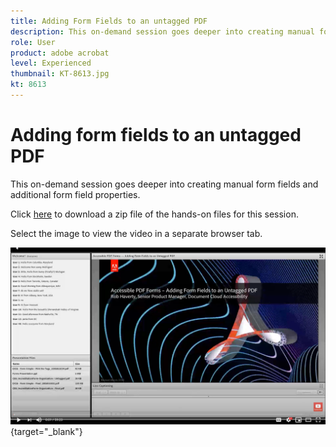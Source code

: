 ```yaml
---
title: Adding Form Fields to an untagged PDF
description: This on-demand session goes deeper into creating manual form fields and additional form field properties
role: User
product: adobe acrobat
level: Experienced
thumbnail: KT-8613.jpg
kt: 8613
---
```

# Adding form fields to an untagged PDF

This on-demand session goes deeper into creating manual form fields and additional form field properties.

Click [here](../assets/accessibiitysession6.zip) to download a zip file of the hands-on files for this session.

Select the image to view the video in a separate browser tab.

[![Session 6 Video](../assets/accessibilitysession6_YT.png)](https://youtu.be/xh4pJQiY0nw){target="_blank"}